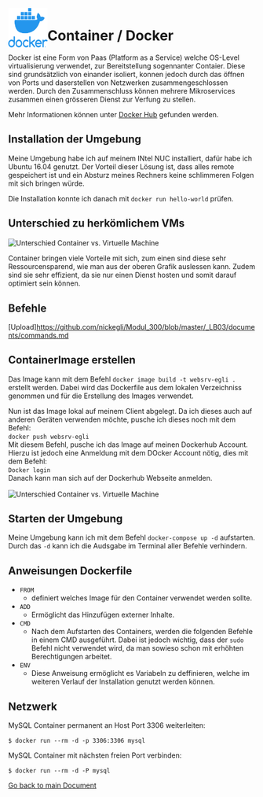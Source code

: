 <img align="left" width="80" height="80" src="./img/../../img/docker-logo1.png" alt="Docker Logo">

# Container / Docker
Docker ist eine Form von Paas (Platform as a Service) welche OS-Level virtualisierung verwendet, zur Bereitstellung sogennanter Contaier. Diese sind grundsätzlich von einander isoliert, konnen jedoch durch das öffnen von Ports und daserstellen von Netzwerken zusammengeschlossen werden. Durch den Zusammenschluss können mehrere Mikroservices zusammen einen grösseren Dienst zur Verfung zu stellen.

Mehr Informationen können unter [Docker Hub](https://hub.docker.com/) gefunden werden.

## Installation der Umgebung
Meine Umgebung habe ich auf meinem INtel NUC installiert, dafür habe ich Ubuntu 16.04 genutzt. Der Vorteil dieser Lösung ist, dass alles remote gespeichert ist und ein Absturz meines Rechners keine schlimmeren Folgen mit sich bringen würde.

Die Installation konnte ich danach mit `docker run hello-world` prüfen.

## Unterschied zu herkömlichem VMs
<img align="center" width="" height="" src="https://github.com/nickegli/Modul_300/blob/master/img/unterschiede.png" alt="Unterschied Container vs. Virtuelle Machine">

Container bringen viele Vorteile mit sich, zum einen sind diese sehr Ressourcensparend, wie man aus der oberen Grafik auslessen kann. Zudem sind sie sehr effizient, da sie nur einen Dienst hosten und somit darauf optimiert sein können.

## Befehle
[Upload]https://github.com/nickegli/Modul_300/blob/master/_LB03/documents/commands.md

## ContainerImage erstellen
Das Image kann mit dem Befehl `docker image build -t websrv-egli .` erstellt werden. Dabei wird das Dockerfile aus dem lokalen Verzeichniss genommen und für die Erstellung des Images verwendet.

Nun ist das Image lokal auf meinem Client abgelegt. Da ich dieses auch auf anderen Geräten verwenden möchte, pusche ich dieses noch mit dem Befehl:  
`docker push websrv-egli`  
Mit diesem Befehl, pusche ich das Image auf meinen Dockerhub Account. Hierzu ist jedoch eine Anmeldung mit dem DOcker Account nötig, dies mit dem Befehl:  
`Docker login`  
Danach kann man sich auf der Dockerhub Webseite anmelden.

<img align="center" width="" height="" src="https://github.com/nickegli/Modul_300/blob/master/img/dockerhub.PNG" alt="Unterschied Container vs. Virtuelle Machine">


## Starten der Umgebung
Meine Umgebung kann ich mit dem Befehl `docker-compose up -d` aufstarten. Durch das `-d` kann ich die Audsgabe im Terminal aller Befehle verhindern.

## Anweisungen Dockerfile
* `FROM`
  * definiert welches Image für den Container verwendet werden sollte.
* `ADD`
  * Ermöglicht das Hinzufügen externer Inhalte.
* `CMD`
  * Nach dem Aufstarten des Containers, werden die folgenden Befehle in einem CMD ausgeführt. Dabei ist jedoch wichtig, dass der `sudo` Befehl nicht verwendet wird, da man sowieso schon mit erhöhten Berechtigungen arbeitet.
* `ENV`
  * Diese Anweisung ermöglicht es Variabeln zu deffinieren, welche im weiteren Verlauf der Installation genutzt werden können.

##  Netzwerk

MySQL Container permanent an Host Port 3306 weiterleiten:

```
$ docker run --rm -d -p 3306:3306 mysql
```

MySQL Container mit nächsten freien Port verbinden:

```
$ docker run --rm -d -P mysql
```






[Go back to main Document](https://github.com/Daddey69/Modul_300/blob/master/README.md)